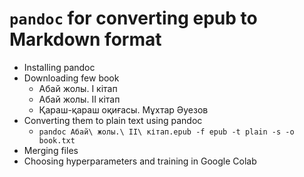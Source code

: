 # `pandoc` for converting epub to Markdown format

* Installing pandoc
* Downloading few book
    * Абай жолы. І кітап
    * Абай жолы. ІІ кітап
    * Қараш-қараш оқиғасы. Мұхтар Әуезов
* Converting them to plain text using pandoc 
    * `pandoc Абай\ жолы.\ ІІ\ кітап.epub -f epub -t plain -s -o book.txt`
* Merging files
* Choosing hyperparameters and training in Google Colab